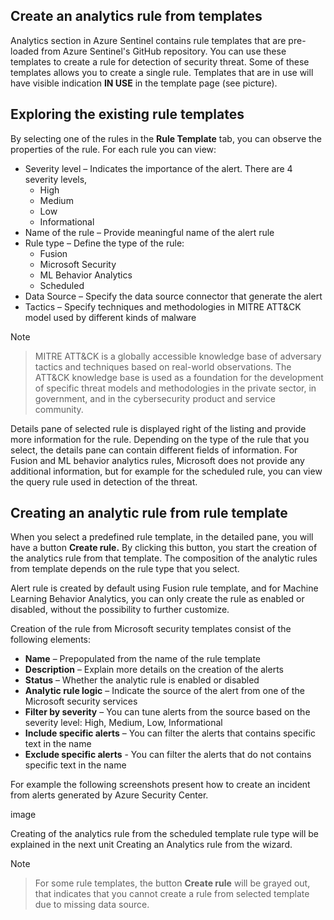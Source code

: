## Create an analytics rule from templates

Analytics section in Azure Sentinel contains rule templates that are pre-loaded from Azure Sentinel&#39;s GitHub repository. You can use these templates to create a rule for detection of security threat. Some of these templates allows you to create a single rule. Templates that are in use will have visible indication **IN USE** in the template page (see picture).

## Exploring the existing rule templates

By selecting one of the rules in the **Rule Template** tab, you can observe the properties of the rule. For each rule you can view:

- Severity level – Indicates the importance of the alert. There are 4 severity levels,
  - High
  - Medium
  - Low
  - Informational
- Name of the rule – Provide meaningful name of the alert rule
- Rule type – Define the type of the rule:
  - Fusion
  - Microsoft Security
  - ML Behavior Analytics
  - Scheduled
- Data Source – Specify the data source connector that generate the alert
- Tactics – Specify techniques and methodologies in MITRE ATT&amp;CK model used by different kinds of malware

> [!NOTE]

> MITRE ATT&amp;CK is a globally accessible knowledge base of adversary tactics and techniques based on real-world observations. The ATT&amp;CK knowledge base is used as a foundation for the development of specific threat models and methodologies in the private sector, in government, and in the cybersecurity product and service community.

Details pane of selected rule is displayed right of the listing and provide more information for the rule. Depending on the type of the rule that you select, the details pane can contain different fields of information. For Fusion and ML behavior analytics rules, Microsoft does not provide any additional information, but for example for the scheduled rule, you can view the query rule used in detection of the threat.

## Creating an analytic rule from rule template

When you select a predefined rule template, in the detailed pane, you will have a button **Create rule.** By clicking this button, you start the creation of the analytics rule from that template. The composition of the analytic rules from template depends on the rule type that you select.

Alert rule is created by default using Fusion rule template, and for Machine Learning Behavior Analytics, you can only create the rule as enabled or disabled, without the possibility to further customize.

Creation of the rule from Microsoft security templates consist of the following elements:

- **Name** – Prepopulated from the name of the rule template
- **Description** – Explain more details on the creation of the alerts
- **Status** – Whether the analytic rule is enabled or disabled
- **Analytic rule logic** – Indicate the source of the alert from one of the Microsoft security services
- **Filter by severity** – You can tune alerts from the source based on the severity level: High, Medium, Low, Informational
- **Include specific alerts** – You can filter the alerts that contains specific text in the name
- **Exclude specific alerts** - You can filter the alerts that do not contains specific text in the name

For example the following screenshots present how to create an incident from alerts generated by Azure Security Center.

image

Creating of the analytics rule from the scheduled template rule type will be explained in the next unit Creating an Analytics rule from the wizard.

> [!NOTE]

> For some rule templates, the button **Create rule** will be grayed out, that indicates that you cannot create a rule from selected template due to missing data source.
